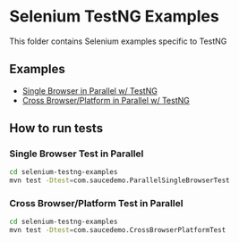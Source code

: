 # Selenium TestNG Examples
This folder contains Selenium examples specific to TestNG

## Examples

- [Single Browser in Parallel w/ TestNG](./src/test/java/com/saucedemo/selenium/testng/ParallelSingleBrowserTest.java)
- [Cross Browser/Platform in Parallel w/ TestNG](./src/test/java/com/saucedemo/selenium/testng/CrossBrowserPlatformTest.java)

## How to run tests

### Single Browser Test in Parallel
```bash
cd selenium-testng-examples
mvn test -Dtest=com.saucedemo.ParallelSingleBrowserTest
```

### Cross Browser/Platform Test in Parallel
```bash
cd selenium-testng-examples
mvn test -Dtest=com.saucedemo.CrossBrowserPlatformTest
```